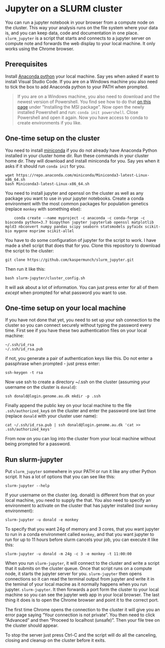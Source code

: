 # Jupyter on a SLURM cluster

You can run a jupyter notebook in your browser from a compute node on the cluster. This way your analysis runs on the file system where your data is, and you can keep data, code and documentation in one place. `slurm_jupyter` is a script that starts and connects to a jupyter server on compute note and forwards the web display to your local machine.  It only works using the Chrome browser.

## Prerequisites
Install [Anaconda python](https://www.anaconda.com/distribution/#download-section) your local machine. Say yes when asked if want to install Visual Studio Code. If you are on a Windows machine you also need to tick the box to add Anaconda python to your PATH when prompted. 

> If you are on a Windows machine, you also need to download and the newest version of Powershell. You find see how to do that [on this page](https://docs.microsoft.com/en-us/powershell/scripting/install/installing-powershell-core-on-windows?view=powershell-7#msi) under "Installing the MSI package". Now open the newly installed Powershell and run: `conda init powershell`. Close Powershell and open it again. Now you have access to conda to create environments if you like.

## One-time setup on the cluster

You need to install [miniconda](https://docs.conda.io/en/latest/miniconda.html) if you do not already have Anaconda Python installed in your cluster home dir. Run these commands in your cluster home dir. They will download and install miniconda for you. Say yes when it asks if it should run `conda init` for you.

    wget https://repo.anaconda.com/miniconda/Miniconda3-latest-Linux-x86_64.sh
    bash Miniconda3-latest-Linux-x86_64.sh

You need to install jupyter and openssl on the cluster as well as any package you want to use in your jupyter notebooks. Create a conda environment with the most common packages for population genetics (replace `monkey` with something else): 

        conda create --name myproject -c anaconda -c conda-forge -c bioconda python=3.7 biopython jupyter jupyterlab openssl matplotlib mpld3 nbconvert numpy pandas scipy seaborn statsmodels pyfaidx scikit-bio mygene msprime scikit-allel
    
You have to do some configuration of jupyter for the script to work. I have made a shell script that does that for you. Clone this repository to download the script to the cluster:

    git clone https://github.com/kaspermunch/slurm_jupyter.git

Then run it like this:

    bash slurm-jupyter/cluster_config.sh

It will ask about a lot of information. You can just press enter for all of them *except* when prompted for what password you want to use.

## One-time setup on your local machine

If you have not done that yet, you need to set up your ssh connection to the cluster so you can connect securely without typing the password every time. First see if you have these two authentication files on your local machine:

    ~/.ssh/id_rsa
    ~/.ssh/id_rsa.pub

if not, you generate a pair of authentication keys like this. Do not enter a passphrase when prompted - just press enter:

    ssh-keygen -t rsa

Now use ssh to create a directory ~/.ssh on the cluster (assuming your username on the cluster is `donald`):

    ssh donald@login.genome.au.dk mkdir -p .ssh

Finally append the public key on your local machine to the file `.ssh/authorized_key`s on the cluster and enter the password one last time (replace `donald` with your cluster user name):

    cat ~/.ssh/id_rsa.pub | ssh donald@login.genome.au.dk 'cat >> .ssh/authorized_keys'

From now on you can log into the cluster from your local machine without being prompted for a password.

## Run slurm-jupyter

Put `slurm_jupyter` somewhere in your PATH or run it like any other Python script. It has a lot of options that you can see like this:

    slurm-jupyter --help

If your username on the cluster (eg. donald) is different from that on your local machine, you need to supply the that. You also need to specify an environment to activate on the cluster that has jupyter installed (our `monkey` environment):

    slurm-jupyter -u donald -e monkey

To specify that you want 24g of memory and 3 cores, that you want jupyter to run in a conda environment called `monkey`, and that you want jupyter to run for up to 11 hours before slurm cancels your job, you can execute it like this:

    slurm-jupyter -u donald -m 24g -c 3 -e monkey -t 11:00:00

When you run `slurm-jupyter`, it will connect to the cluster and write a script that it submits on the cluster queue. Once that script runs on a compute node, it starts the jupyter server for you. `slurm-jupyter` then opens connections so it can read the terminal output from jupyter and write it in the teminal of your local macine as it normally happens when you run jupyter. `slurm-jupyter`. It then forwards a port form the cluster to your local machine so you can see the jupyter web app in your local browser. The last thing it does is to open the Chrome browser and point it to the correct port.

The first time Chrome opens the connection to the cluster it will give you an error page saying “Your connection is not private”. You then need to click “Advanced” and then “Proceed to localhost (unsafe)”.  Then your file tree on the cluster should appear.

To stop the server just press Ctrl-C and the script will do all the canceling, closing and cleanup on the cluster before it exits.
